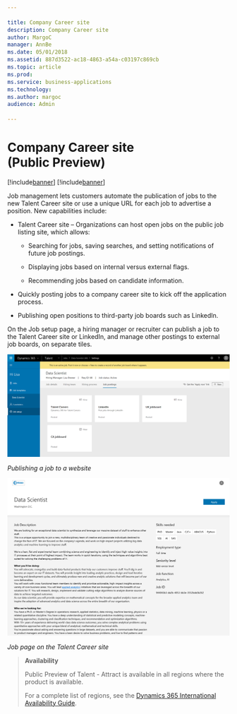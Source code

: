 ```yaml
---

title: Company Career site
description: Company Career site
author: MargoC
manager: AnnBe
ms.date: 05/01/2018
ms.assetid: 887d3522-ac18-4863-a54a-c03197c869cb
ms.topic: article
ms.prod: 
ms.service: business-applications
ms.technology: 
ms.author: margoc
audience: Admin

---
```

#  Company Career site (Public Preview)

[!include[banner](../../../includes/banner.md)]
[!include[banner](../../../includes/public-preview.md)]


Job management lets customers automate the publication of jobs to the new Talent Career site or use a unique URL for each job to advertise a position. New capabilities include:

-   Talent Career site – Organizations can host open jobs on the public job
    listing site, which allows:

    -   Searching for jobs, saving searches, and setting notifications of future job
    postings.

    -   Displaying jobs based on internal versus external flags.

    -   Recommending jobs based on candidate information.

-   Quickly posting jobs to a company career site to kick off the application
    process.

-   Publishing open positions to third-party job boards such as LinkedIn.

On the Job setup page, a hiring manager or recruiter can publish a job to the
Talent Career site or LinkedIn, and manage other postings to external job
boards, on separate tiles.

![A screenshot showing a job being posted to a website or social media ](media/company-career-site-public-preview-1.png "A screenshot showing a job being posted to a website or social media ")
<!-- Talent_Company career site_A.PNG -->


*Publishing a job to a website*

![Job page in the Talent Career site](media/company-career-site-public-preview-2.PNG "Job page in the Talent Career site")
<!-- Talent_Company career site_B.PNG -->


*Job page on the Talent Career site*

>   **Availability**
>
>   Public Preview of Talent - Attract is available in all regions where the
>   product is available.
>
>   For a complete list of regions, see the [Dynamics 365 International
>   Availability
>   Guide](https://aka.ms/dynamics_365_international_availability_deck).
